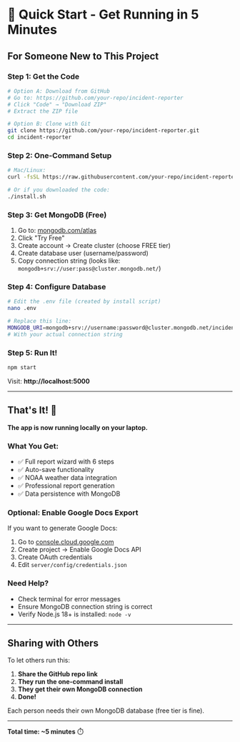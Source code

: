 # 🚀 Quick Start - Get Running in 5 Minutes

## For Someone New to This Project

### Step 1: Get the Code
```bash
# Option A: Download from GitHub
# Go to: https://github.com/your-repo/incident-reporter
# Click "Code" → "Download ZIP"
# Extract the ZIP file

# Option B: Clone with Git
git clone https://github.com/your-repo/incident-reporter.git
cd incident-reporter
```

### Step 2: One-Command Setup
```bash
# Mac/Linux:
curl -fsSL https://raw.githubusercontent.com/your-repo/incident-reporter/main/install.sh | bash

# Or if you downloaded the code:
./install.sh
```

### Step 3: Get MongoDB (Free)
1. Go to: [mongodb.com/atlas](https://www.mongodb.com/atlas)
2. Click "Try Free"
3. Create account → Create cluster (choose FREE tier)
4. Create database user (username/password)
5. Copy connection string (looks like: `mongodb+srv://user:pass@cluster.mongodb.net/`)

### Step 4: Configure Database
```bash
# Edit the .env file (created by install script)
nano .env

# Replace this line:
MONGODB_URI=mongodb+srv://username:password@cluster.mongodb.net/incidentreporter
# With your actual connection string
```

### Step 5: Run It!
```bash
npm start
```

Visit: **http://localhost:5000**

---

## That's It! 🎉

**The app is now running locally on your laptop.**

### What You Get:
- ✅ Full report wizard with 6 steps
- ✅ Auto-save functionality  
- ✅ NOAA weather data integration
- ✅ Professional report generation
- ✅ Data persistence with MongoDB

### Optional: Enable Google Docs Export
If you want to generate Google Docs:
1. Go to [console.cloud.google.com](https://console.cloud.google.com)
2. Create project → Enable Google Docs API
3. Create OAuth credentials
4. Edit `server/config/credentials.json`

### Need Help?
- Check terminal for error messages
- Ensure MongoDB connection string is correct
- Verify Node.js 18+ is installed: `node -v`

---

## Sharing with Others

To let others run this:

1. **Share the GitHub repo link**
2. **They run the one-command install**
3. **They get their own MongoDB connection**
4. **Done!**

Each person needs their own MongoDB database (free tier is fine).

---

**Total time: ~5 minutes** ⏱️